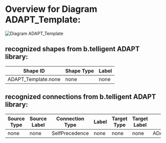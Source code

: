 # Overview for Diagram **ADAPT_Template**:

![Diagram ADAPT_Template](../png/ADAPT_Template.png)
## recognized shapes from b.telligent ADAPT library:

|Shape ID|Shape Type|Label|
|--------|----------|-----|
|ADAPT_Template.none|none|none|

## recognized connections from b.telligent ADAPT library:

|Source Type|Source Label|Connection Type|Label|Target Type|Target Label|Connection ID|Source ID|Target ID|
|-----------|------------|---------------|-----|-----------|------------|-------------|---------|---------|
|none|none|SelfPrecedence|none|none|none|ADAPT_Template.none|ADAPT_Template.none|ADAPT_Template.none
